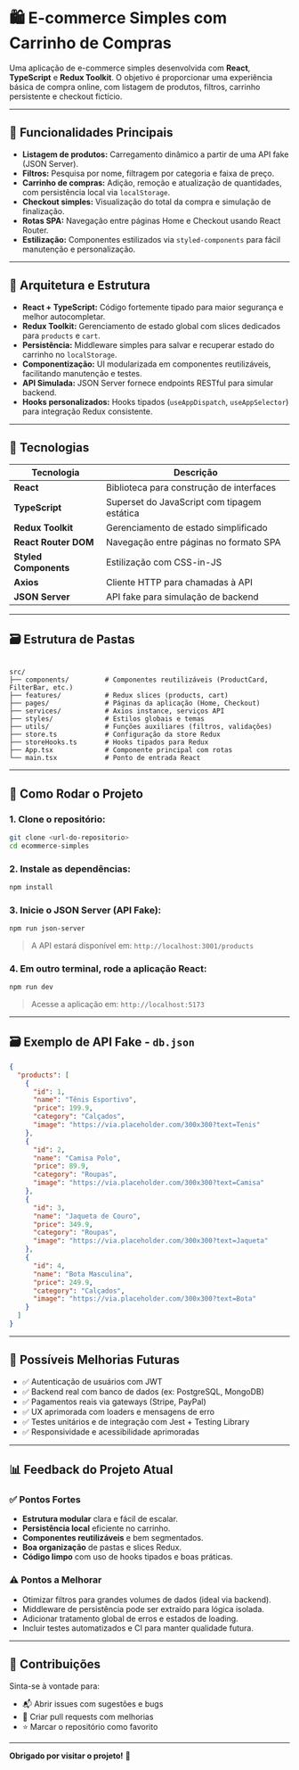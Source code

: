 # 🛍️ E-commerce Simples com Carrinho de Compras

Uma aplicação de e-commerce simples desenvolvida com **React**, **TypeScript** e **Redux Toolkit**. O objetivo é proporcionar uma experiência básica de compra online, com listagem de produtos, filtros, carrinho persistente e checkout fictício.

---

## 🚀 Funcionalidades Principais

- **Listagem de produtos:** Carregamento dinâmico a partir de uma API fake (JSON Server).
- **Filtros:** Pesquisa por nome, filtragem por categoria e faixa de preço.
- **Carrinho de compras:** Adição, remoção e atualização de quantidades, com persistência local via `localStorage`.
- **Checkout simples:** Visualização do total da compra e simulação de finalização.
- **Rotas SPA:** Navegação entre páginas Home e Checkout usando React Router.
- **Estilização:** Componentes estilizados via `styled-components` para fácil manutenção e personalização.

---

## 🧱 Arquitetura e Estrutura

- **React + TypeScript:** Código fortemente tipado para maior segurança e melhor autocompletar.
- **Redux Toolkit:** Gerenciamento de estado global com slices dedicados para `products` e `cart`.
- **Persistência:** Middleware simples para salvar e recuperar estado do carrinho no `localStorage`.
- **Componentização:** UI modularizada em componentes reutilizáveis, facilitando manutenção e testes.
- **API Simulada:** JSON Server fornece endpoints RESTful para simular backend.
- **Hooks personalizados:** Hooks tipados (`useAppDispatch`, `useAppSelector`) para integração Redux consistente.

---

## 🧰 Tecnologias

| Tecnologia         | Descrição                                       |
|--------------------|--------------------------------------------------|
| **React**          | Biblioteca para construção de interfaces         |
| **TypeScript**     | Superset do JavaScript com tipagem estática      |
| **Redux Toolkit**  | Gerenciamento de estado simplificado             |
| **React Router DOM** | Navegação entre páginas no formato SPA         |
| **Styled Components** | Estilização com CSS-in-JS                     |
| **Axios**          | Cliente HTTP para chamadas à API                 |
| **JSON Server**    | API fake para simulação de backend               |

---

## 🗃️ Estrutura de Pastas

```

src/
├── components/         # Componentes reutilizáveis (ProductCard, FilterBar, etc.)
├── features/           # Redux slices (products, cart)
├── pages/              # Páginas da aplicação (Home, Checkout)
├── services/           # Axios instance, serviços API
├── styles/             # Estilos globais e temas
├── utils/              # Funções auxiliares (filtros, validações)
├── store.ts            # Configuração da store Redux
├── storeHooks.ts       # Hooks tipados para Redux
├── App.tsx             # Componente principal com rotas
└── main.tsx            # Ponto de entrada React

````

---

## 🏁 Como Rodar o Projeto

### 1. Clone o repositório:

```bash
git clone <url-do-repositorio>
cd ecommerce-simples
````

### 2. Instale as dependências:

```bash
npm install
```

### 3. Inicie o JSON Server (API Fake):

```bash
npm run json-server
```

> A API estará disponível em: `http://localhost:3001/products`

### 4. Em outro terminal, rode a aplicação React:

```bash
npm run dev
```

> Acesse a aplicação em: `http://localhost:5173`

---

## 🗃️ Exemplo de API Fake - `db.json`

```json
{
  "products": [
    {
      "id": 1,
      "name": "Tênis Esportivo",
      "price": 199.9,
      "category": "Calçados",
      "image": "https://via.placeholder.com/300x300?text=Tenis"
    },
    {
      "id": 2,
      "name": "Camisa Polo",
      "price": 89.9,
      "category": "Roupas",
      "image": "https://via.placeholder.com/300x300?text=Camisa"
    },
    {
      "id": 3,
      "name": "Jaqueta de Couro",
      "price": 349.9,
      "category": "Roupas",
      "image": "https://via.placeholder.com/300x300?text=Jaqueta"
    },
    {
      "id": 4,
      "name": "Bota Masculina",
      "price": 249.9,
      "category": "Calçados",
      "image": "https://via.placeholder.com/300x300?text=Bota"
    }
  ]
}
```

---

## 🧩 Possíveis Melhorias Futuras

* ✅ Autenticação de usuários com JWT
* ✅ Backend real com banco de dados (ex: PostgreSQL, MongoDB)
* ✅ Pagamentos reais via gateways (Stripe, PayPal)
* ✅ UX aprimorada com loaders e mensagens de erro
* ✅ Testes unitários e de integração com Jest + Testing Library
* ✅ Responsividade e acessibilidade aprimoradas

---

## 📊 Feedback do Projeto Atual

### ✅ **Pontos Fortes**

* **Estrutura modular** clara e fácil de escalar.
* **Persistência local** eficiente no carrinho.
* **Componentes reutilizáveis** e bem segmentados.
* **Boa organização** de pastas e slices Redux.
* **Código limpo** com uso de hooks tipados e boas práticas.

### ⚠️ **Pontos a Melhorar**

* Otimizar filtros para grandes volumes de dados (ideal via backend).
* Middleware de persistência pode ser extraído para lógica isolada.
* Adicionar tratamento global de erros e estados de loading.
* Incluir testes automatizados e CI para manter qualidade futura.

---

## 🤝 Contribuições

Sinta-se à vontade para:

* 📬 Abrir issues com sugestões e bugs
* 📌 Criar pull requests com melhorias
* ⭐️ Marcar o repositório como favorito

---

**Obrigado por visitar o projeto!** 🚀
